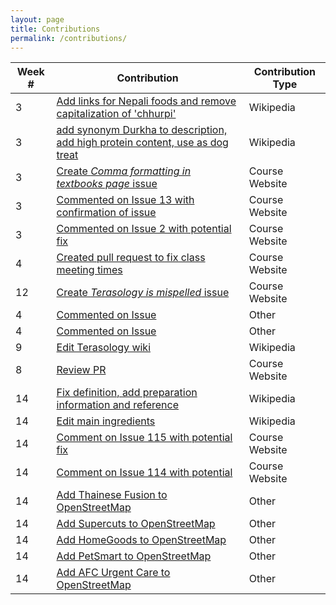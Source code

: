 ```yaml
---
layout: page
title: Contributions
permalink: /contributions/
---
```


|**Week #**|**Contribution**|**Contribution Type**|
|----------|----------------|---------------------|
|3|[Add links for Nepali foods and remove capitalization of 'chhurpi'](https://en.wikipedia.org/w/index.php?title=Chhurpi&diff=prev&oldid=824954289)|Wikipedia|
|3|[add synonym Durkha to description, add high protein content, use as dog treat](https://en.wikipedia.org/w/index.php?title=Chhurpi&diff=prev&oldid=824958223)|Wikipedia|
|3|[Create *Comma formatting in textbooks page* issue](https://github.com/joannakl/cs480_s18/issues/14)|Course Website|
|3|[Commented on Issue 13 with confirmation of issue](https://github.com/joannakl/cs480_s18/issues/13)|Course Website|
|3|[Commented on Issue 2 with potential fix](https://github.com/joannakl/cs480_s18/issues/2)|Course Website|
|4|[Created pull request to fix class meeting times](https://github.com/joannakl/cs480_s18/pull/47)|Course Website|
|12|[Create *Terasology is mispelled* issue](https://github.com/joannakl/cs480_s18/issues/113)|Course Website|
|4|[Commented on Issue](https://github.com/widget-/slack-black-theme/pull/46#issuecomment-366860591)|Other|
|4|[Commented on Issue](https://github.com/MovingBlocks/Terasology/issues/2406#issuecomment-379554118)|Other|
|9|[Edit Terasology wiki](https://github.com/Terasology/TutorialAssetSystem/wiki/Damage-Types/_compare/7aaf278b711f41b4608347b41be8e251f74dbc07)|Wikipedia|
|8|[Review PR](https://github.com/joannakl/cs480_s18/pull/108)|Course Website|
|14|[Fix definition, add preparation information and reference](https://en.wikipedia.org/w/index.php?title=Sukuti&diff=prev&oldid=839806915)|Wikipedia|
|14|[Edit main ingredients](https://en.wikipedia.org/w/index.php?title=Sekuwa&diff=prev&oldid=839812915)|Wikipedia
|14|[Comment on Issue 115 with potential fix](https://github.com/joannakl/cs480_s18/issues/115)|Course Website|
|14|[Comment on Issue 114 with potential](https://github.com/joannakl/cs480_s18/issues/114)|Course Website|
|14|[Add Thainese Fusion to OpenStreetMap](https://www.openstreetmap.org/changeset/58717657)|Other|
|14|[Add Supercuts to OpenStreetMap](https://www.openstreetmap.org/changeset/58717657)|Other|
|14|[Add HomeGoods to OpenStreetMap](https://www.openstreetmap.org/changeset/58717705)|Other|
|14|[Add PetSmart to OpenStreetMap](https://www.openstreetmap.org/changeset/58717705)|Other|
|14|[Add AFC Urgent Care to OpenStreetMap](https://www.openstreetmap.org/changeset/58717782#map=19/40.81336/-74.11990)|Other|